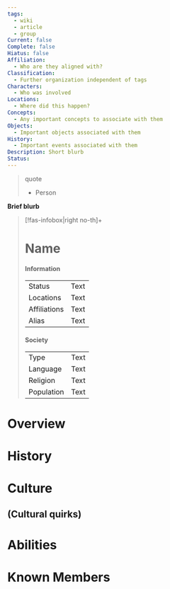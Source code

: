```yaml
---
tags:
  - wiki
  - article
  - group
Current: false
Complete: false
Hiatus: false
Affiliation:
  - Who are they aligned with?
Classification:
  - Further organization independent of tags
Characters:
  - Who was involved
Locations:
  - Where did this happen?
Concepts:
  - Any important concepts to associate with them
Objects:
  - Important objects associated with them
History:
  - Important events associated with them
Description: Short blurb
Status:
---
```

> quote
> - Person

**Brief blurb**
> [!fas-infobox|right no-th]+
> # Name
> 
> 
> #### Information
> | | |
> | ---- | --- |
> | Status | Text |
> |Locations | Text |
> | Affiliations | Text |
> |Alias | Text |
> 
> #### Society
> | | |
> | ---- | --- |
> | Type | Text |
> |Language | Text |
> | Religion | Text |
> | Population | Text |

# Overview

# History

# Culture
## (Cultural quirks)

# Abilities

# Known Members